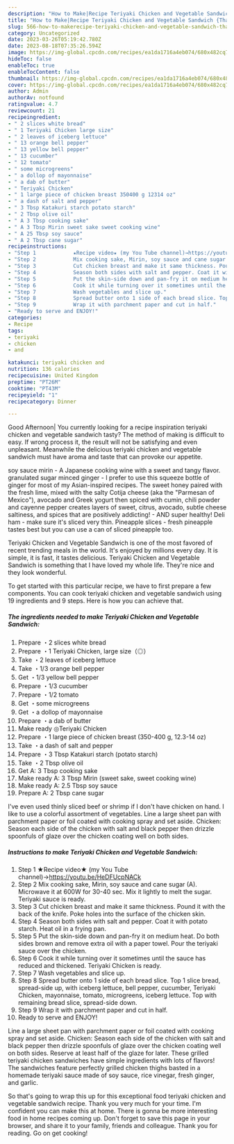 ```yaml
---
description: "How to Make|Recipe Teriyaki Chicken and Vegetable Sandwich {That is Simple"
title: "How to Make|Recipe Teriyaki Chicken and Vegetable Sandwich {That is Simple"
slug: 566-how-to-makerecipe-teriyaki-chicken-and-vegetable-sandwich-that-is-simple
category: Uncategorized
date: 2023-03-26T05:19:42.780Z
date: 2023-08-18T07:35:26.594Z
image: https://img-global.cpcdn.com/recipes/ea1da1716a4eb074/680x482cq70/teriyaki-chicken-and-vegetable-sandwich-recipe-main-photo.jpg
hideToc: false
enableToc: true
enableTocContent: false
thumbnail: https://img-global.cpcdn.com/recipes/ea1da1716a4eb074/680x482cq70/teriyaki-chicken-and-vegetable-sandwich-recipe-main-photo.jpg
cover: https://img-global.cpcdn.com/recipes/ea1da1716a4eb074/680x482cq70/teriyaki-chicken-and-vegetable-sandwich-recipe-main-photo.jpg
author: Admin
authorAv: notfound
ratingvalue: 4.7
reviewcount: 21
recipeingredient:
- " 2 slices white bread"
- " 1 Teriyaki Chicken large size"
- " 2 leaves of iceberg lettuce"
- " 13 orange bell pepper"
- " 13 yellow bell pepper"
- " 13 cucumber"
- " 12 tomato"
- " some microgreens"
- " a dollop of mayonnaise"
- " a dab of butter"
- " Teriyaki Chicken"
- " 1 large piece of chicken breast 350400 g 12314 oz"
- " a dash of salt and pepper"
- " 3 Tbsp Katakuri starch potato starch"
- " 2 Tbsp olive oil"
- " A 3 Tbsp cooking sake"
- " A 3 Tbsp Mirin sweet sake sweet cooking wine"
- " A 25 Tbsp soy sauce"
- " A 2 Tbsp cane sugar"
recipeinstructions:
- "Step 1            ★Recipe video★ (my You Tube channel)→https://youtu.be/HeDFUcpNACk"
- "Step 2            Mix cooking sake, Mirin, soy sauce and cane sugar (A). Microwave it at 600W for 30-40 sec. Mix it lightly to melt the sugar. Teriyaki sauce is ready."
- "Step 3            Cut chicken breast and make it same thickness. Pound it with the back of the knife. Poke holes into the surface of the chicken skin."
- "Step 4            Season both sides with salt and pepper. Coat it with potato starch. Heat oil in a frying pan."
- "Step 5            Put the skin-side down and pan-fry it on medium heat. Do both sides brown and remove extra oil with a paper towel. Pour the teriyaki sauce over the chicken."
- "Step 6            Cook it while turning over it sometimes until the sauce has reduced and thickened. Teriyaki Chicken is ready."
- "Step 7            Wash vegetables and slice up."
- "Step 8            Spread butter onto 1 side of each bread slice. Top 1 slice bread, spread-side up, with iceberg lettuce, bell pepper, cucumber, Teriyaki Chicken, mayonnaise, tomato, microgreens, iceberg lettuce. Top with remaining bread slice, spread-side down."
- "Step 9            Wrap it with parchment paper and cut in half."
- "Ready to serve and ENJOY!"
categories:
- Recipe
tags:
- teriyaki
- chicken
- and

katakunci: teriyaki chicken and 
nutrition: 136 calories
recipecuisine: United Kingdom
preptime: "PT26M"
cooktime: "PT43M"
recipeyield: "1"
recipecategory: Dinner

---
```



Good Afternoon| You currently looking for a recipe inspiration teriyaki chicken and vegetable sandwich tasty? The method of making is difficult to easy. If wrong process it, the result will not be satisfying and even unpleasant. Meanwhile the delicious teriyaki chicken and vegetable sandwich must have aroma and taste that can provoke our appetite.





soy sauce mirin - A Japanese cooking wine with a sweet and tangy flavor. granulated sugar minced ginger - I prefer to use this squeeze bottle of ginger for most of my Asian-inspired recipes. The sweet honey paired with the fresh lime, mixed with the salty Cotija cheese (aka the &#34;Parmesan of Mexico&#34;), avocado and Greek yogurt then spiced with cumin, chili powder and cayenne pepper creates layers of sweet, citrus, avocado, subtle cheese saltiness, and spices that are positively addicting! - AND super healthy! Deli ham - make sure it&#39;s sliced very thin. Pineapple slices - fresh pineapple tastes best but you can use a can of sliced pineapple too.

Teriyaki Chicken and Vegetable Sandwich is one of the most favored of recent trending meals in the world. It's enjoyed by millions every day. It is simple, it is fast, it tastes delicious. Teriyaki Chicken and Vegetable Sandwich is something that I have loved my whole life. They're nice and they look wonderful.


To get started with this particular recipe, we have to first prepare a few components. You can cook teriyaki chicken and vegetable sandwich using 19 ingredients and 9 steps. Here is how you can achieve that.

<!--inarticleads1-->

##### The ingredients needed to make Teriyaki Chicken and Vegetable Sandwich:

1. Prepare  ・2 slices white bread
1. Prepare  ・1 Teriyaki Chicken, large size（◎）
1. Take  ・2 leaves of iceberg lettuce
1. Take  ・1/3 orange bell pepper
1. Get  ・1/3 yellow bell pepper
1. Prepare  ・1/3 cucumber
1. Prepare  ・1/2 tomato
1. Get  ・some microgreens
1. Get  ・a dollop of mayonnaise
1. Prepare  ・a dab of butter
1. Make ready  ◎Teriyaki Chicken
1. Prepare  ・1 large piece of chicken breast (350-400 g, 12.3-14 oz)
1. Take  ・a dash of salt and pepper
1. Prepare  ・3 Tbsp Katakuri starch (potato starch)
1. Take  ・2 Tbsp olive oil
1. Get  A: 3 Tbsp cooking sake
1. Make ready  A: 3 Tbsp Mirin (sweet sake, sweet cooking wine)
1. Make ready  A: 2.5 Tbsp soy sauce
1. Prepare  A: 2 Tbsp cane sugar


I&#39;ve even used thinly sliced beef or shrimp if I don&#39;t have chicken on hand. I like to use a colorful assortment of vegetables. Line a large sheet pan with parchment paper or foil coated with cooking spray and set aside. Chicken: Season each side of the chicken with salt and black pepper then drizzle spoonfuls of glaze over the chicken coating well on both sides. 

<!--inarticleads2-->

##### Instructions to make Teriyaki Chicken and Vegetable Sandwich:

1. Step 1            ★Recipe video★ (my You Tube channel)→https://youtu.be/HeDFUcpNACk
1. Step 2            Mix cooking sake, Mirin, soy sauce and cane sugar (A). Microwave it at 600W for 30-40 sec. Mix it lightly to melt the sugar. Teriyaki sauce is ready.
1. Step 3            Cut chicken breast and make it same thickness. Pound it with the back of the knife. Poke holes into the surface of the chicken skin.
1. Step 4            Season both sides with salt and pepper. Coat it with potato starch. Heat oil in a frying pan.
1. Step 5            Put the skin-side down and pan-fry it on medium heat. Do both sides brown and remove extra oil with a paper towel. Pour the teriyaki sauce over the chicken.
1. Step 6            Cook it while turning over it sometimes until the sauce has reduced and thickened. Teriyaki Chicken is ready.
1. Step 7            Wash vegetables and slice up.
1. Step 8            Spread butter onto 1 side of each bread slice. Top 1 slice bread, spread-side up, with iceberg lettuce, bell pepper, cucumber, Teriyaki Chicken, mayonnaise, tomato, microgreens, iceberg lettuce. Top with remaining bread slice, spread-side down.
1. Step 9            Wrap it with parchment paper and cut in half.
1. Ready to serve and ENJOY!

Line a large sheet pan with parchment paper or foil coated with cooking spray and set aside. Chicken: Season each side of the chicken with salt and black pepper then drizzle spoonfuls of glaze over the chicken coating well on both sides. Reserve at least half of the glaze for later. These grilled teriyaki chicken sandwiches have simple ingredients with lots of flavors! The sandwiches feature perfectly grilled chicken thighs basted in a homemade teriyaki sauce made of soy sauce, rice vinegar, fresh ginger, and garlic. 

So that's going to wrap this up for this exceptional food teriyaki chicken and vegetable sandwich recipe. Thank you very much for your time. I'm confident you can make this at home. There is gonna be more interesting food in home recipes coming up. Don't forget to save this page in your browser, and share it to your family, friends and colleague. Thank you for reading. Go on get cooking!
